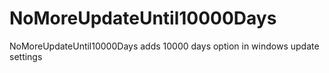 # NoMoreUpdateUntil10000Days
NoMoreUpdateUntil10000Days adds  10000 days option in windows update settings
